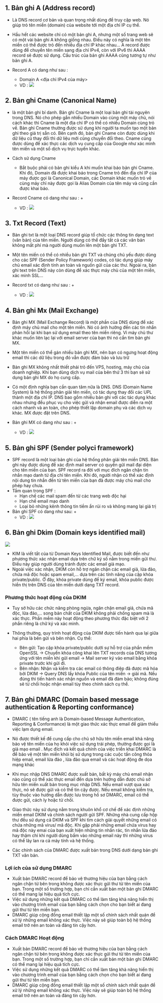 ## 1. Bản ghi A (Address record)
- Là DNS record cơ bản và quan trọng nhất dùng để truy cập web. Nó giúp trỏ tên miền (domain) của website tới một địa chỉ IP cụ thể.

- Hầu hết các website chỉ có một bản ghi A, nhưng một số trang web sẽ có một vài bản ghi A không giống nhau. Điều này có nghĩa là một tên miền có thể được trỏ đến nhiều địa chỉ IP khác nhau… A record được dùng để chuyển tên miền sang địa chỉ IPv4, còn với IPv6 thì AAAA record sẽ được sử dụng. Cấu trúc của bản ghi AAAA cũng tương tự như bản ghi A.

- Record A có dang như sau :
    + Domain A <địa chỉ IPv4 của máy>
    + VD : 
            <img src="img/banghia.png">

## 2. Bản ghi Cname (Canonical Name)
- là một bản ghi bí danh. Bản ghi Cname là một loại bản ghi tài nguyên trong DNS. Nó cho phép gắn nhiều Domain vào cùng một máy chủ, nói cách khác thì Cname là một địa chỉ IP có thể có nhiều Domain cùng trỏ về. Bản ghi Cname thường được sử dụng khi người ta muốn tạo một bản ghi theo giá trị sẵn có. Bên cạnh đó, bản ghi Cname còn được dùng khi dữ liệu cũ thay đổi thì dữ liệu mới cũng chuyển đổi theo. Cname cũng được dùng để xác thực các dịch vụ cung cấp của Google như xác minh tên miền và một số dịch vụ trực tuyến khác.

- Cách sử dụng Cname
    + Bắt buộc phải có bản ghi kiểu A khi muốn khai báo bản ghi Cname. Khi đó, Domain đã được khai báo trong Cname trỏ đến địa chỉ IP của máy được gọi là Canonical Domain, các Domain khác muốn trỏ về cùng máy chỉ này được gọi là Alias Domain của tên máy và cũng cần được khai báo.

- Record Cname có dang như sau :
    + 
    + VD :
        <img src="img/banghicname.png">


## 3. Txt Record (Text)

- Bản ghi txt là một loại DNS record giúp tổ chức các thông tin dạng text (văn bản) của tên miền. Người dùng có thể đẩy tất cả các văn bản không mất phí mà người dùng muốn lên một bản ghi TXT.
- Một tên miền có thể có nhiều bản ghi TXT và chúng chủ yếu được dùng cho các SPF (Sender Policy Framework) codes, có tác dụng giúp máy chủ email xác định tính an toàn và nguồn gửi của các thư. Ngoài ra, bản ghi text trên DNS này còn dùng để xác thực máy chủ của một tên miền, xác minh SSL...

- Record txt có dang như sau :
    + 
    + VD : 
        <img src="img/banghitxt.png">

## 4. Bản ghi Mx (Mail Exchange)
- Bản ghi MX (Mail Exchange Record) là một phần của DNS dùng để xác định máy chủ mail cho một tên miền. Nó có ảnh hưởng đến các tin nhắn phản hồi lại khi bạn sử dụng email theo tên miền riêng. Vì máy chủ thư khác muốn liên lạc lại với email server của bạn thì nó cần tìm bản ghi MX. 

- Một tên miền có thể gán nhiều bản ghi MX, nên bạn có ngưng hoạt động email thì các dữ liệu trong đó vẫn được đảm bảo và lưu trữ 

- Bản ghi MX không nhất thiết phải trỏ đến VPS, hosting, máy chủ của doanh nghiệp. Khi bạn dùng dịch vụ mail của bên thứ 3 thì bạn sẽ sử dụng bản ghi MX do họ cung cấp. 

- Có một định nghĩa bạn cần quan tâm nữa là DNS. DNS (Domain Name System) là hệ thống phân giải tên miền, có tác dụng thay đổi các UPL thành một địa chỉ IP. DNS bao gồm nhiều bản ghi với các tác dụng khác nhau nhưng đều phục vụ cho việc gửi và nhận email được diễn ra một cách nhanh và an toàn, cho phép thiết lập domain phụ và các dịch vụ khác. MX được đặt trên DNS.

- Bản ghi MX có dang như sau :
    + 
    + VD : 
        <img src="img/banghimx.png">

## 5. Bản ghi SPF (Sender polyci framework)
- SPF record là một loại bản ghi của hệ thống phân giải tên miền DNS. Bản ghi này được dùng để xác định mail server có quyền gửi mail đại diện cho tên miền của bạn. SPF record ra đời với mục đích ngăn chặn tin nhắn mạo danh từ địa chỉ tên miền. Khi đó, người nhận có thể xác định nội dung tin nhắn đến từ tên miền của bạn đã được máy chủ mail cho phép hay chưa.
- Tầm quan trong SPF : 
    + Hạn chế các mail spam đến từ các trang web độc hại
    + Hạn chế email mạo danh
    + Loại bỏ những kênh thông tin tiềm ẩn rủi ro và không mang lại giá trị
- Bản ghi SPF có dang như sau:
    + 
    + VD : 
        <img src="img/banghispf.png">

## 6. Bản ghi Dkim (Domain keys identified mail)
<img src="img/dkim1.png">

- KIM là viết tắt của từ Domain Keys Identified Mail, được biết đến như phương thức xác nhận email dựa trên chữ ký số nằm trong miền gửi thư. Điều này giúp người dùng tránh được các email giả mạo. 
- Ngoài việc xác nhận, DKIM còn hỗ trợ ngăn chặn các email giả, lừa đảo, chứa mã độc hoặc spam email,… dựa trên các tính năng của cặp khóa private/public. Ở đây, khóa private dùng để ký email, khóa public được hiển thị trên DNS của tên miền dưới dạng TXT record.

### Phương thức hoạt động của DKIM 
- Tuy sở hữu các chức năng phòng ngừa, ngăn chặn email giả, chứa mã độc, lừa đảo,... song bản chất của DKIM không phải chống spam mà là xác thực. Phần mềm này hoạt động theo phương thức đặc biệt với 2 phần riêng là chữ ký và xác minh. 

- Thông thường, quy trình hoạt động của DKIM được tiến hành qua lại giữa hai phía là bên gửi và bên nhận. Cụ thể: 

    + Bên gửi: Tạo cặp khóa private/public dưới sự hỗ trợ của phần mềm OpenSSL -> Chuyển khóa công khai lên TXT records của DNS tương ứng với tên miền khi gửi email -> Mail server ký vảo email bằng khóa private trước khi gửi đi.
    + Bên nhận: Nhận và kiểm tra các email có thông điệp đã được mã hóa bởi DKIM -> Query DNS lấy khóa Public của tên miền -> giải mã. Nếu đúng thì tiến hành xác nhận nguồn và email đã đảm bảo; không đúng sẽ từ chối hoặc nhận email tùy theo chính sách cụ thể. 


## 7. Bản ghi DMARC (Domain based message authentication & Reporting conformance)
- DMARC ( tên tiếng anh là Domain-based Message Authentication, Reporting & Conformance) là một giao thức xác thực email để giảm thiểu việc lạm dụng email.

- Nó được thiết kế để cung cấp cho chủ sở hữu tên miền email khả năng bảo vệ tên miền của họ khỏi việc sử dụng trái phép, thường được gọi là giả mạo email . Mục đích và kết quả chính của việc triển khai DMARC là để bảo vệ một tên miền khỏi bị sử dụng trong các cuộc tấn công thỏa hiệp email, email lừa đảo , lừa đảo qua email và các hoạt động đe dọa mạng khác

- Khi mục nhập DNS DMARC được xuất bản, bất kỳ máy chủ email nhận nào cũng có thể xác thực email đến dựa trên hướng dẫn được chủ sở hữu tên miền xuất bản trong mục nhập DNS. Nếu email vượt qua xác thực, nó sẽ được gửi và có thể tin cậy được. Nếu email không kiểm tra, tùy thuộc vào hướng dẫn được lưu trong hồ sơ DMARC, email có thể được gửi, cách ly hoặc từ chối.

- Giao thức này sử dụng nằm trong khuôn khổ cơ chế để xác định những miền email DKIM và chính sách người gửi SPF. Những nhà cung cấp hộp thư đều sử dụng cả DKIM và SPF khi tìm cách giải quyết những email có chứa những mã virus/ mã độc. Khi gặp phải những email chứa virus hay mã độc này emai của bạn xuất hiện những tin nhắn rác, tin nhắn lừa đảo hay thậm chí khi người dùng bấm vào những email này thì những virus có thể lây lan ra cả máy tính và hệ thống. 

- Các chính sách của DMARC được xuất bản trong DNS dưới dạng bản ghi TXT văn bản.

### Lợi ích của sử dụng DMARC 
- Xuất bản DMARC record để bảo vệ thương hiệu của bạn bằng cách ngăn chặn từ bên trong không được xác thực gửi thư từ tên miền của bạn. Trong một số trường hợp, bạn chỉ cần xuất bản một bản ghi DMARC có thể mang lại hiệu quả tích cực.
- Việc sử dụng những kết quả DMARC có thể làm tăng khả năng hiển thị vào chương trình email của bạn bằng cách chọn cho bạn biết ai đang gửi thư từ tên miền bạn.
- DMARC giúp cộng đồng email thiết lập một số chính sách nhất quán để xử lý những email không xác thực. Việc này sẽ giúp toàn bộ hệ thống email trở nên an toàn và đáng tin cậy hơn.

### Cách DMARC Hoạt động 
- Xuất bản DMARC record để bảo vệ thương hiệu của bạn bằng cách ngăn chặn từ bên trong không được xác thực gửi thư từ tên miền của bạn. Trong một số trường hợp, bạn chỉ cần xuất bản một bản ghi DMARC có thể mang lại hiệu quả tích cực.
- Việc sử dụng những kết quả DMARC có thể làm tăng khả năng hiển thị vào chương trình email của bạn bằng cách chọn cho bạn biết ai đang gửi thư từ tên miền bạn.
- DMARC giúp cộng đồng email thiết lập một số chính sách nhất quán để xử lý những email không xác thực. Việc này sẽ giúp toàn bộ hệ thống email trở nên an toàn và đáng tin cậy hơn.